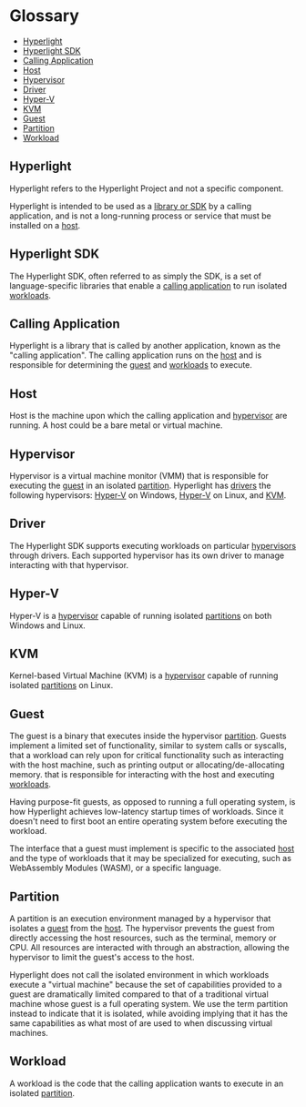 # Glossary

* [Hyperlight](#hyperlight)
* [Hyperlight SDK](#hyperlight-sdk)
* [Calling Application](#calling-application)
* [Host](#host)
* [Hypervisor](#hypervisor)
* [Driver](#driver)
* [Hyper-V](#hyper-v)
* [KVM](#kvm)
* [Guest](#guest)
* [Partition](#partition)
* [Workload](#workload)

## Hyperlight

Hyperlight refers to the Hyperlight Project and not a specific component.

Hyperlight is intended to be used as a [library or SDK](#hyperlight-sdk) by a calling application, and is not a long-running process or service that must be installed on a [host](#host).

<!-- TODO: Uncomment when we have this page committed -->
<!--See the [Hyperlight Architecture](./architecture.md) overview for more details.-->

## Hyperlight SDK

The Hyperlight SDK, often referred to as simply the SDK, is a set of language-specific libraries that enable a [calling application](#calling-application) to run isolated [workloads](#workload).

## Calling Application

Hyperlight is a library that is called by another application, known as the "calling application".
The calling application runs on the [host](#host) and is responsible for determining the [guest](#guest) and [workloads](#workload) to execute.

## Host

Host is the machine upon which the calling application and [hypervisor](#hypervisor) are running.
A host could be a bare metal or virtual machine.

## Hypervisor

Hypervisor is a virtual machine monitor (VMM) that is responsible for executing the [guest](#guest) in an isolated [partition](#partition).
Hyperlight has [drivers](#driver) the following hypervisors: [Hyper-V](#hyper-v) on Windows, [Hyper-V](#hyper-v) on Linux, and [KVM](#kvm).

## Driver

The Hyperlight SDK supports executing workloads on particular [hypervisors](#hypervisor) through drivers.
Each supported hypervisor has its own driver to manage interacting with that hypervisor.

## Hyper-V

Hyper-V is a [hypervisor](#hypervisor) capable of running isolated [partitions](#partition) on both Windows and Linux.

## KVM

Kernel-based Virtual Machine (KVM) is a [hypervisor](#hypervisor) capable of running isolated [partitions](#partition) on Linux.

## Guest

The guest is a binary that executes inside the hypervisor [partition](#partition).
Guests implement a limited set of functionality, similar to system calls or syscalls, that a workload can rely upon for critical functionality such as interacting with the host machine, such as printing output or allocating/de-allocating memory. that is responsible for interacting with the host and executing [workloads](#workload).

Having purpose-fit guests, as opposed to running a full operating system, is how Hyperlight achieves low-latency startup times of workloads.
Since it doesn't need to first boot an entire operating system before executing the workload.

The interface that a guest must implement is specific to the associated [host](#host) and the type of workloads that it may be specialized for executing, such as WebAssembly Modules (WASM), or a specific language.

## Partition

A partition is an execution environment managed by a hypervisor that isolates a [guest](#guest) from the [host](#host).
The hypervisor prevents the guest from directly accessing the host resources, such as the terminal, memory or CPU.
All resources are interacted with through an abstraction, allowing the hypervisor to limit the guest's access to the host.

Hyperlight does not call the isolated environment in which workloads execute a "virtual machine" because the set of capabilities provided to a guest are dramatically limited compared to that of a traditional virtual machine whose guest is a full operating system.
We use the term partition instead to indicate that it is isolated, while avoiding implying that it has the same capabilities as what most of are used to when discussing virtual machines.

## Workload

A workload is the code that the calling application wants to execute in an isolated [partition](#partition).
